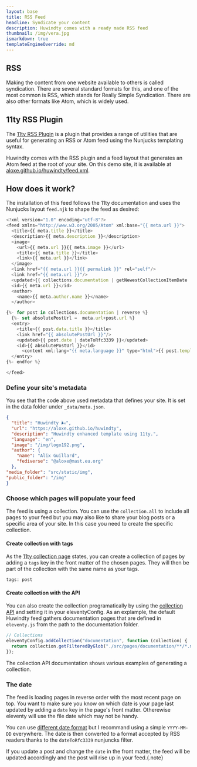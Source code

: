 ```yaml
---
layout: base
title: RSS Feed
headline: Syndicate your content
description: Huwindty comes with a ready made RSS feed
thumbnail: /img/vera.jpg
ismarkdown: true
templateEngineOverride: md
---
```

## RSS

Making the content from one website available to others is called syndication. There are several standard formats for this, and one of the most common is RSS, which stands for Really Simple Syndication. There are also other formats like Atom, which is widely used.

## 11ty RSS Plugin
The [11ty RSS Plugin](https://www.11ty.dev/docs/plugins/rss/) is a plugin that provides a range of utilities that are useful for generating an RSS or Atom feed using the Nunjucks templating syntax.

Huwindty comes with the RSS plugin and a feed layout that generates an Atom feed at the root of your site. On this demo site, it is available at [aloxe.github.io/huwindty/feed.xml](aloxe.github.io/huwindty/feed.xml).

## How does it work?

The installation of this feed follows the 11ty documentation and uses the Nunjucks layout `feed.njk` to shape the feed as desired:

```js
<?xml version="1.0" encoding="utf-8"?>
<feed xmlns="http://www.w3.org/2005/Atom" xml:base="{{ meta.url }}">
  <title>{{ meta.title }}</title>
  <description>{{ meta.description }}</description>
  <image>
    <url>{{ meta.url }}{{ meta.image }}</url>
    <title>{{ meta.title }}</title>
    <link>{{ meta.url }}</link>
  </image>
  <link href="{{ meta.url }}{{ permalink }}" rel="self"/>
  <link href="{{ meta.url }}"/>
  <updated>{{ collections.documentation | getNewestCollectionItemDate | dateToRfc3339 }}</updated>
  <id>{{ meta.url }}</id>
  <author>
    <name>{{ meta.author.name }}</name>
  </author>

{%- for post in collections.documentation | reverse %}
  {%- set absolutePostUrl =  meta.url+post.url %}
  <entry>
    <title>{{ post.data.title }}</title>
    <link href="{{ absolutePostUrl }}"/>
    <updated>{{ post.date | dateToRfc3339 }}</updated>
    <id>{{ absolutePostUrl }}</id>
      <content xml:lang="{{ meta.language }}" type="html">{{ post.templateContent | renderTransforms(post.data.page, meta.url) }}</content>
  </entry>
{%- endfor %}

</feed>
```

### Define your site's metadata

You see that the code above used metadata that defines your site. It is set in the data folder under `_data/meta.json`.

```json
{
  "title": "Huwindty 🌬️",
  "url": "https://aloxe.github.io/huwindty",
  "description": "Huwindty enhanced template using 11ty.",
  "language": "en",
  "image": "/img/logo192.png",
  "author": {
    "name": "Alix Guillard",
    "fediverse": "@aloxe@mast.eu.org"
  },
"media_folder": "src/static/img",
"public_folder": "/img"
}
```

### Choose which pages will populate your feed

The feed is using a collection. You can use the `collection.all` to include all pages to your feed but you may also like to share your blog posts or a specific area of your site. In this case you need to create the specific collection.

#### Create collection with tags

As the [11ty collection page](https://www.11ty.dev/docs/collections/) states, you can create a collection of pages by adding a `tags` key in the front matter of the chosen pages. They will then be part of the collection with the same name as your tags.

```
tags: post
```

#### Create collection with the API

You can also create the collection programatically by using the [collection API](https://www.11ty.dev/docs/collections-api/) and setting it in your eleventyConfig. As an explample, the default Huwindty feed gathers documentation pages that are defined in `eleventy.js` from the path to the documentation folder.

```js
// Collections 
eleventyConfig.addCollection("documentation", function (collection) {
  return collection.getFilteredByGlob("./src/pages/documentation/**/*.md");
});
```

The collection API documentation shows various examples of generating a collection.

### The date

The feed is loading pages in reverse order with the most recent page on top. You want to make sure you know on which date is your page last updated by adding a `date` key in the page's front matter. Otherewise eleventy will use the file date which may not be handy. 

You can use [different date format](https://www.11ty.dev/docs/dates/) but I recommand using a simple `YYYY-MM-DD` everywhere. The date is then converted to a format accepted by RSS readers thanks to the `dateToRfc3339` nunjuncks filter.

If you update a post and change the `date` in the front matter, the feed will be updated accordingly and the post will rise up in your feed.{.note}
